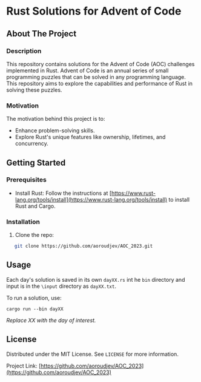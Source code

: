 # Rust Solutions for Advent of Code

## About The Project

### Description
This repository contains solutions for the Advent of Code (AOC) challenges implemented in Rust. Advent of Code is an annual series of small programming puzzles that can be solved in any programming language. This repository aims to explore the capabilities and performance of Rust in solving these puzzles.

### Motivation
The motivation behind this project is to:
- Enhance problem-solving skills.
- Explore Rust's unique features like ownership, lifetimes, and concurrency.

## Getting Started

### Prerequisites
- Install Rust: Follow the instructions at [https://www.rust-lang.org/tools/install](https://www.rust-lang.org/tools/install) to install Rust and Cargo.

### Installation
1. Clone the repo:
```sh
   git clone https://github.com/aoroudjev/AOC_2023.git
   ```

## Usage
Each day's solution is saved in its own `dayXX.rs` int he `bin` directory and input is in the `\input` directory as `dayXX.txt`. 

To run a solution, use:
```shell
cargo run --bin dayXX
```
_Replace XX with the day of interest._

## License

Distributed under the MIT License. See `LICENSE` for more information.

Project Link: [https://github.com/aoroudjev/AOC_2023](https://github.com/aoroudjev/AOC_2023)
